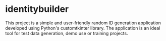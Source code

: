 # identitybuilder
This project is a simple and user-friendly random ID generation application developed using Python's customtkinter library. The application is an ideal tool for test data generation, demo use or training projects.
